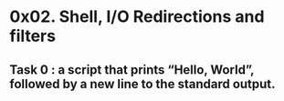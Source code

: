 # 0x02. Shell, I/O Redirections and filters

## Task 0 :  a script that prints “Hello, World”, followed by a new line to the standard output.

